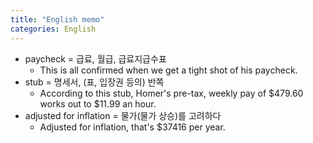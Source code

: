 ```yaml
---
title: "English memo"
categories: English
---
```


- paycheck = 급료, 월급, 급료지급수표
    - This is all confirmed when we get a tight shot of his paycheck.
- stub = 명세서, (표, 입장권 등의) 반쪽
    - According to this stub, Homer's pre-tax, weekly pay of $479.60 works out to $11.99 an hour.
- adjusted for inflation = 물가(물가 상승)를 고려하다
    - Adjusted for inflation, that's $37416 per year.